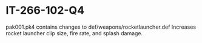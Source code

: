 IT-266-102-Q4
=============
pak001.pk4 contains changes to def/weapons/rocketlauncher.def
Increases rocket launcher clip size, fire rate, and splash damage.
